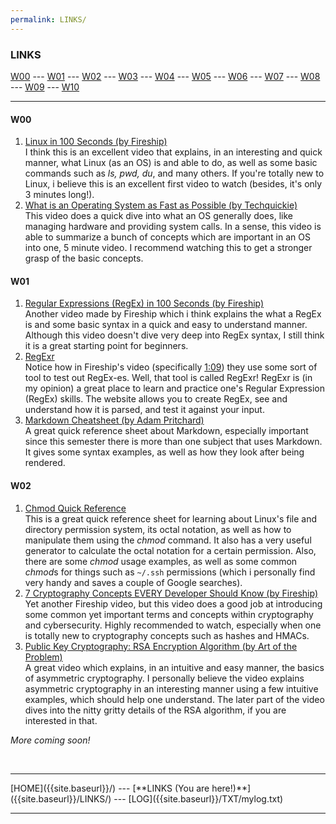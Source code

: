 ```yaml
---
permalink: LINKS/
---
```

### LINKS

[W00](#w00) --- [W01](#w01) --- [W02](#w02) --- [W03](#w03) --- [W04](#w04) --- [W05](#w05) --- [W06](#w06) --- [W07](#w07) --- [W08](#w08) --- [W09](#w09) --- [W10](#w10)
<hr>

#### W00
1. [Linux in 100 Seconds (by Fireship)](https://www.youtube.com/watch?v=rrB13utjYV4)<br>
I think this is an excellent video that explains, in an interesting and quick manner, what Linux (as an OS) is and able to do, as well as some basic commands such as *ls, pwd, du*, and many others. 
If you're totally new to Linux, i believe this is an excellent first video to watch (besides, it's only 3 minutes long!).  
2. [What is an Operating System as Fast as Possible (by Techquickie)](https://www.youtube.com/watch?v=pVzRTmdd9j0)<br>
This video does a quick dive into what an OS generally does, like managing hardware and providing system calls.
In a sense, this video is able to summarize a bunch of concepts which are important in an OS into one, 5 minute video.
I recommend watching this to get a stronger grasp of the basic concepts.

#### W01
1. [Regular Expressions (RegEx) in 100 Seconds (by Fireship)](https://www.youtube.com/watch?v=sXQxhojSdZM)<br>
Another video made by Fireship which i think explains the what a RegEx is and some basic syntax in a quick and easy to understand manner.
Although this video doesn't dive very deep into RegEx syntax, I still think it is a great starting point for beginners.
2. [RegExr](https://regexr.com/)<br>
Notice how in Fireship's video (specifically [1:09](https://youtu.be/sXQxhojSdZM?t=69)) they use some sort of tool to test out RegEx-es. Well, that tool is called RegExr! 
RegExr is (in my opinion) a great place to learn and practice one's Regular Expression (RegEx) skills.
The website allows you to create RegEx, see and understand how it is parsed, and test it against your input.
3. [Markdown Cheatsheet (by Adam Pritchard)](https://github.com/adam-p/markdown-here/wiki/Markdown-Cheatsheet)<br>
A great quick reference sheet about Markdown, especially important since this semester there is more than one subject that uses Markdown.
It gives some syntax examples, as well as how they look after being rendered.

#### W02
1. [Chmod Quick Reference](https://quickref.me/chmod)<br>
This is a great quick reference sheet for learning about Linux's file and directory permission system, its octal notation, as well as how to manipulate them using the *chmod* command. It also has a very useful generator to calculate the octal notation for a certain permission.
Also, there are some *chmod* usage examples, as well as some common *chmod*s for things such as ```~/.ssh``` permissions (which i personally find very handy and saves a couple of Google searches).
2. [7 Cryptography Concepts EVERY Developer Should Know (by Fireship)](https://www.youtube.com/watch?v=NuyzuNBFWxQ)<br>
Yet another Fireship video, but this video does a good job at introducing some common yet important terms and concepts within cryptography and cybersecurity.
Highly recommended to watch, especially when one is totally new to cryptography concepts such as hashes and HMACs.
3. [Public Key Cryptography: RSA Encryption Algorithm (by Art of the Problem)](https://www.youtube.com/watch?v=wXB-V_Keiu8)<br>
A great video which explains, in an intuitive and easy manner, the basics of asymmetric cryptography. 
I personally believe the video explains asymmetric cryptography in an interesting manner using a few intuitive examples, which should help one understand.
The later part of the video dives into the nitty gritty details of the RSA algorithm, if you are interested in that.

*More coming soon!*

<br>
<hr>
[HOME]({{site.baseurl}}/) --- [**LINKS (You are here!)**]({{site.baseurl}}/LINKS/) --- [LOG]({{site.baseurl}}/TXT/mylog.txt)
<br>
<hr>

